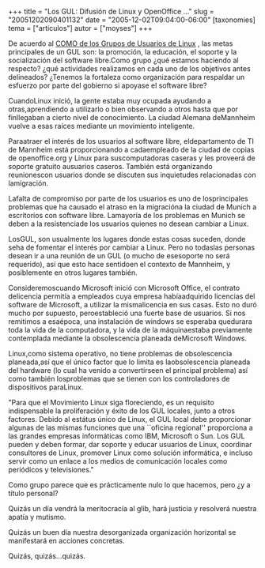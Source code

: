 +++
title = "Los GUL: Difusión de Linux y OpenOffice ..."
slug = "20051202090401132"
date = "2005-12-02T09:04:00-06:00"
[taxonomies]
tema = ["articulos"]
autor = ["moyses"]
+++

De acuerdo al [COMO de los Grupos de Usuarios de
Linux](http://www.linuxlsc.cl/documentos/GUL-COMO/Grupo-Usuarios-COMO.html)
, las metas principales de un GUL son: la promoción, la educación, el
soporte y la socialización del software libre.Como grupo ¿qué estamos
haciendo al respecto? ¿qué actividades realizamos en cada uno de los
objetivos antes delineados? ¿Tenemos la fortaleza como organización para
respaldar un esfuerzo por parte del gobierno si apoyase el software
libre?

<!-- more -->
CuandoLinux inició, la gente estaba muy ocupada ayudando a
otras,aprendiendo a utilizarlo o bien observando a otros hasta que por
finllegaban a cierto nivel de conocimiento. La ciudad Alemana deMannheim
vuelve a esas raíces mediante un movimiento inteligente.

Paraatraer el interés de los usuarios al software libre, eldepartamento
de TI de Mannheim está proporcionando a cadaempleado de la ciudad de
copias de openoffice.org y Linux para suscomputadoras caseras y les
proveerá de soporte gratuito ausuarios caseros. También está organizando
reunionescon usuarios donde se discuten sus inquietudes relacionadas con
lamigración.

Lafalta de compromiso por parte de los usuarios es uno de losprincipales
problemas que ha causado el atraso en la migracióna la ciudad de Munich
a escritorios con software libre. Lamayoría de los problemas en Munich
se deben a la resistenciade los usuarios quienes no desean cambiar a
Linux.

LosGUL, son usualmente los lugares donde estas cosas suceden, donde seha
de fomentar el interés por cambiar a Linux. Pero no todaslas personas
desean ir a una reunión de un GUL (o mucho de esesoporte no será
requerido), así que esto hace sentidoen el contexto de Mannheim, y
posiblemente en otros lugares también.

Consideremoscuando Microsoft inició con Microsoft Office, el contrato
delicencia permitía a empleados cuya empresa habíaadquirido licencias
del software de Microsoft, a utilizar la mismalicencia en sus casas.
Esto no duró mucho por supuesto, peroestableció una fuerte base de
usuarios. Si nos remitimos a esaépoca, una instalación de windows se
esperaba quedurara toda la vida de la computadora, y la vida de la
máquinaestaba previamente contemplada mediante la obsolescencia planeada
deMicrosoft Windows.

Linux,como sistema operativo, no tiene problemas de obsolescencia
planeada,así que el único factor que lo limita es laobsolescencia
planeada del hardware (lo cual ha venido a convertirseen el principal
problema) así como también losproblemas que se tienen con los
controladores de dispositivos paraLinux.

"Para que el Movimiento Linux siga floreciendo, es un requisito
indispensable la proliferación y éxito de los GUL locales, junto a otros
factores. Debido al estátus único de Linux, el GUL local debe
proporcionar algunas de las mismas funciones que una \`\`oficina
regional'' proporciona a las grandes empresas informáticas como IBM,
Microsoft o Sun. Los GUL pueden y deben formar, dar soporte y educar
usuarios de Linux, coordinar consultores de Linux, promover Linux como
solución informática, e incluso servir como un enlace a los medios de
comunicación locales como periódicos y televisiones."

Como grupo parece que es prácticamente nulo lo que hacemos, pero ¿y a
título personal?

Quizás un día vendrá la meritocracía al glib, hará justicia y resolverá
nuestra apatía y mutismo.

Quizás un buen día nuestra desorganizada organización horizontal se
manifestará en acciones concretas.

Quizás, quizás...quizás.
